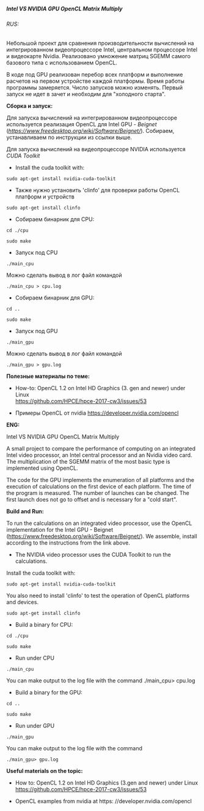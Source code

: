 ##### Intel VS NVIDIA GPU OpenCL Matrix Multiply


###### RUS:

Небольшой проект для сравнения производительности вычислений на интегрированном видеопроцессоре Intel, центральном процессоре Intel и видеокарте Nvidia.
Реализовано умножение матриц SGEMM самого базового типа с использованием OpenCL.


В коде под GPU реализован перебор всех платформ и выполнение расчетов на первом устройстве каждой платформы.
Время работы программы замеряется. Число запусков можно изменять. Первый запуск не идет в зачет и необходим для "холодного старта".



**Сборка и запуск:**

Для запуска вычислений на интегрированном видеопроцессоре используется реализация OpenCL для Intel GPU - _Beignet_ 
(_https://www.freedesktop.org/wiki/Software/Beignet/_).
Собираем, устанавливаем по инструкции из ссылки выше.

Для запуска вычислений на видеопроцессоре NVIDIA используется _CUDA Toolkit_ 

- Install the cuda toolkit with:

`sudo apt-get install nvidia-cuda-toolkit`

- Также нужно установить 'clinfo' для проверки работы OpenCL платформ и устройств

`sudo apt-get install clinfo`


- Собираем бинарник для CPU:

`cd ./cpu`

`sudo make`

- Запуск под CPU

`./main_cpu`

Можно сделать вывод в лог файл командой

`./main_cpu > cpu.log`

- Собираем бинарник для GPU:

`cd ..`

`sudo make`

- Запуск под GPU

`./main_gpu`

Можно сделать вывод в лог файл командой

`./main_gpu > gpu.log`



**Полезные материалы по теме:**

- How-to: OpenCL 1.2 on Intel HD Graphics (3. gen and newer) under Linux  
https://github.com/HPCE/hpce-2017-cw3/issues/53

- Примеры OpenCL от nvidia 
https://developer.nvidia.com/opencl


**ENG:**

Intel VS NVIDIA GPU OpenCL Matrix Multiply

A small project to compare the performance of computing on an integrated Intel video processor, an Intel central processor and an Nvidia video card.
The multiplication of the SGEMM matrix of the most basic type is implemented using OpenCL.


The code for the GPU implements the enumeration of all platforms and the execution of calculations on the first device of each platform.
The time of the program is measured. The number of launches can be changed. The first launch does not go to offset and is necessary for a "cold start".


**Build and Run:**

To run the calculations on an integrated video processor, use the OpenCL implementation for the Intel GPU - 
Beignet (https://www.freedesktop.org/wiki/Software/Beignet/).
We assemble, install according to the instructions from the link above.

- The NVIDIA video processor uses the CUDA Toolkit to run the calculations.

Install the cuda toolkit with:

`sudo apt-get install nvidia-cuda-toolkit`

You also need to install 'clinfo' to test the operation of OpenCL platforms and devices.

`sudo apt-get install clinfo`


- Build a binary for CPU:

`cd ./cpu`

`sudo make`

- Run under CPU

`./main_cpu`

You can make output to the log file with the command
./main_cpu> cpu.log

- Build a binary for the GPU:

`cd ..`

`sudo make`

- Run under GPU

`./main_gpu`

You can make output to the log file with the command

`./main_gpu> gpu.log`




**Useful materials on the topic:**

- How to: OpenCL 1.2 on Intel HD Graphics (3.gen and newer) under Linux https://github.com/HPCE/hpce-2017-cw3/issues/53

- OpenCL examples from nvidia at https: //developer.nvidia.com/opencl
